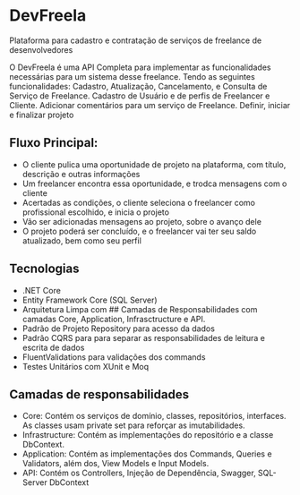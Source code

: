 # DevFreela
Plataforma para cadastro e contratação de serviços de freelance de desenvolvedores


O DevFreela é uma API Completa para implementar as funcionalidades necessárias para um sistema desse freelance.
Tendo as seguintes funcionalidades: Cadastro, Atualização, Cancelamento, e Consulta de Serviço de Freelance.
Cadastro de Usuário e de perfis de Freelancer e Cliente.
Adicionar comentários para um serviço de Freelance.
Definir, iniciar e finalizar projeto

## Fluxo Principal:

* O cliente pulica uma oportunidade de projeto na plataforma, com título, descrição e outras informações
* Um freelancer encontra essa oportunidade, e trodca mensagens com o cliente
* Acertadas as condições, o cliente seleciona o freelancer como profissional escolhido, e inicia o projeto
* Vão ser adicionadas mensagens ao projeto, sobre o avanço dele
* O projeto poderá ser concluído, e o freelancer vai ter seu saldo atualizado, bem como seu perfil

## Tecnologias

* .NET Core
* Entity Framework Core (SQL Server)
* Arquitetura Limpa com ## Camadas de Responsabilidades com camadas Core, Application, Infrasctructure e API.
* Padrão de Projeto Repository para acesso da dados
* Padrão CQRS para para separar as responsabilidades de leitura e escrita de dados
* FluentValidations para validações dos commands
* Testes Unitários com XUnit e Moq

## Camadas de responsabilidades

* Core: Contém os serviços de domínio, classes, repositórios, interfaces. As classes usam private set para reforçar as imutabilidades.
* Infrastructure: Contém as implementações do repositório e a classe DbContext.
* Application: Contém as implementações dos Commands, Queries e Validators, além dos, View Models e Input Models.
* API: Contém os Controllers, Injeção de Dependência, Swagger, SQL-Server DbContext
